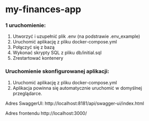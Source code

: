 # my-finances-app

### 1 uruchomienie:
1. Utworzyć i uzupełnić plik .env (na podstrawie .env_example)
2. Uruchomić aplikację z pliku docker-compose.yml
3. Połączyć się z bazą
4. Wykonać skrypty SQL z pliku db/initial.sql
5. Zrestartować kontenery

### Uruchomienie skonfigurowanej aplikacji:
1. Uruchomić aplikację z pliku docker-compose.yml
2. Aplikacja powinna się automatycznie uruchomić w domyślnej przeglądarce.

Adres SwaggerUI:
http://localhost:8181/api/swagger-ui/index.html

Adres frontendu
http://localhost:3000/
